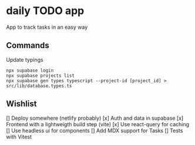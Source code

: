 # daily TODO app

App to track tasks in an easy way

## Commands

Update typings

```
npx supabase login
npx supabase projects list
npx supabase gen types typescript --project-id [project_id] > src/lib/database.types.ts
```

## Wishlist

[] Deploy somewhere (netlify probably)
[x] Auth and data in supabase
[x] Frontend with a lightweigth build step (vite)
[x] Use react-query for caching
[] Use headless ui for components
[] Add MDX support for Tasks
[] Tests with Vitest
